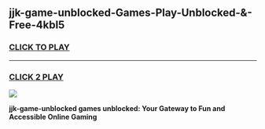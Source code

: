 
## jjk-game-unblocked-Games-Play-Unblocked-&-Free-4kbl5
<h3>
<a href="https://premium76.site?title=jjk-game-unblocked&ref=24A">CLICK TO PLAY</a></h3>
<hr>

<h3>
<a href="https://premium76.site?title=jjk-game-unblocked&ref=24A">CLICK 2 PLAY</a>
  
</h3>

<a href="https://premium76.site?title=jjk-game-unblocked&ref=24A"><img src="https://clearcache.store/games.png"></a>


**jjk-game-unblocked games unblocked: Your Gateway to Fun and Accessible Online Gaming**
